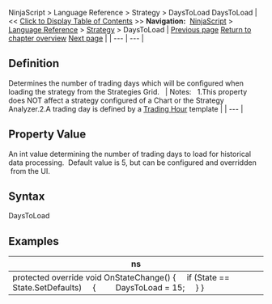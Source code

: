 ﻿
NinjaScript \> Language Reference \> Strategy \> DaysToLoad
DaysToLoad
| \<\< [Click to Display Table of Contents](daystoload.md) \>\> **Navigation:**     [NinjaScript](ninjascript.md) \> [Language Reference](language_reference_wip.md) \> [Strategy](strategy.md) \> DaysToLoad | [Previous page](connectionlosshandling.md) [Return to chapter overview](strategy.md) [Next page](defaultquantity.md) |
| --- | --- |
## Definition
Determines the number of trading days which will be configured when loading the strategy from the Strategies Grid.
 
| Notes:   1\.This property does NOT affect a strategy configured of a Chart or the Strategy Analyzer.2\.A trading day is defined by a [Trading Hour](using_the_trading_hours_window.md) template |
| --- |
 
## Property Value
An int value determining the number of trading days to load for historical data processing.  Default value is 5, but can be configured and overridden  from the UI.
## 
## Syntax
DaysToLoad
## 
## Examples
| ns |
| --- |
| protected override void OnStateChange() {      if (State \=\= State.SetDefaults)      {          DaysToLoad \= 15;      } } |
 

